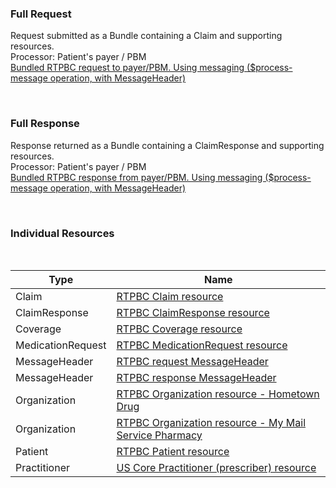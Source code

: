 ### Full Request
Request submitted as a Bundle containing a Claim and supporting resources. 
<br/>
Processor: Patient's payer / PBM
<br/>
<a href="Bundle-rtpbc-bundle-request-03-w-header.html">Bundled RTPBC request to payer/PBM. Using messaging ($process-message operation, with MessageHeader)</a>

<br/>

### Full Response
Response returned as a Bundle containing a ClaimResponse and supporting resources.
<br/>
Processor: Patient's payer / PBM
<br/>
<a href="Bundle-rtpbc-bundle-response-03-w-header.html">Bundled RTPBC response from payer/PBM. Using messaging ($process-message operation, with MessageHeader)</a>

<br/>

### Individual Resources

<table>
<thead>
<tr>
<th>Type</th>
<th>Name</th>
</tr>
</thead>
<tbody>
<tr>
<td>Claim</td>
<td><a href="Claim-rtpbc-claim-03.html">RTPBC Claim resource</a></td>
</tr>
<tr>
<td>ClaimResponse</td>
<td><a href="ClaimResponse-rtpbc-claim-response-03.html">RTPBC ClaimResponse resource</a></td>
</tr>
<tr>
<td>Coverage</td>
<td><a href="Coverage-rtpbc-coverage-03.html">RTPBC Coverage resource</a></td>
</tr>
<tr>
<td>MedicationRequest</td>
<td><a href="MedicationRequest-rtpbc-medicationrequest-03.html">RTPBC MedicationRequest resource</a></td>
</tr>
<tr>
<td>MessageHeader</td>
<td><a href="MessageHeader-rtpbc-request-message-header-01.html">RTPBC request MessageHeader</a></td>
</tr>
<tr>
<td>MessageHeader</td>
<td><a href="MessageHeader-rtpbc-response-message-header-01.html">RTPBC response MessageHeader</a></td>
</tr>
<tr>
<td>Organization</td>
<td><a href="Organization-rtpbc-organization-03.html">RTPBC Organization resource - Hometown Drug</a></td>
</tr>
<tr>
<td>Organization</td>
<td><a href="Organization-rtpbc-organization-03m.html">RTPBC Organization resource - My Mail Service Pharmacy</a></td>
</tr>
<tr>
<td>Patient</td>
<td><a href="Patient-rtpbc-patient-03.html">RTPBC Patient resource</a></td>
</tr>
<tr>
<td>Practitioner</td>
<td><a href="Practitioner-rtpbc-practitioner-03.html">US Core Practitioner (prescriber) resource</a></td>
</tr>



<br/>
